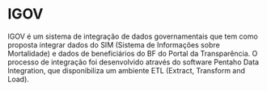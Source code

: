﻿# IGOV
IGOV é um sistema de integração de dados governamentais que tem como proposta integrar dados do SIM (Sistema de Informações sobre Mortalidade) e dados de beneficiários do BF do Portal da Transparência. O processo de integração foi desenvolvido através do software Pentaho Data Integration, que disponibiliza um ambiente ETL (Extract, Transform and Load).




